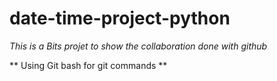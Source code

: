 # date-time-project-python
*This is a Bits projet to show the collaboration done with github*

** Using Git bash for git commands **
